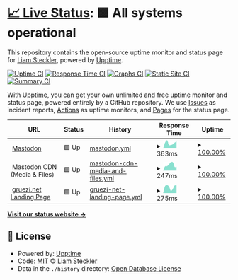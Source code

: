 # [📈 Live Status](https://demo.upptime.js.org): <!--live status--> **🟩 All systems operational**

This repository contains the open-source uptime monitor and status page for [Liam Steckler](https://liamsteckler.com), powered by [Upptime](https://github.com/upptime/upptime).

[![Uptime CI](https://github.com/buckbanzai/status-gruezi-net/workflows/Uptime%20CI/badge.svg)](https://github.com/buckbanzai/status-gruezi-net/actions?query=workflow%3A%22Uptime+CI%22)
[![Response Time CI](https://github.com/buckbanzai/status-gruezi-net/workflows/Response%20Time%20CI/badge.svg)](https://github.com/buckbanzai/status-gruezi-net/actions?query=workflow%3A%22Response+Time+CI%22)
[![Graphs CI](https://github.com/buckbanzai/status-gruezi-net/workflows/Graphs%20CI/badge.svg)](https://github.com/buckbanzai/status-gruezi-net/actions?query=workflow%3A%22Graphs+CI%22)
[![Static Site CI](https://github.com/buckbanzai/status-gruezi-net/workflows/Static%20Site%20CI/badge.svg)](https://github.com/buckbanzai/status-gruezi-net/actions?query=workflow%3A%22Static+Site+CI%22)
[![Summary CI](https://github.com/buckbanzai/status-gruezi-net/workflows/Summary%20CI/badge.svg)](https://github.com/buckbanzai/status-gruezi-net/actions?query=workflow%3A%22Summary+CI%22)

With [Upptime](https://upptime.js.org), you can get your own unlimited and free uptime monitor and status page, powered entirely by a GitHub repository. We use [Issues](https://github.com/buckbanzai/status-gruezi-net/issues) as incident reports, [Actions](https://github.com/buckbanzai/status-gruezi-net/actions) as uptime monitors, and [Pages](https://demo.upptime.js.org) for the status page.

<!--start: status pages-->
<!-- This summary is generated by Upptime (https://github.com/upptime/upptime) -->
<!-- Do not edit this manually, your changes will be overwritten -->
<!-- prettier-ignore -->
| URL | Status | History | Response Time | Uptime |
| --- | ------ | ------- | ------------- | ------ |
| <img alt="" src="https://icons.duckduckgo.com/ip3/mastodon.gruezi.net.ico" height="13"> [Mastodon](https://mastodon.gruezi.net) | 🟩 Up | [mastodon.yml](https://github.com/buckbanzai/status-gruezi-net/commits/HEAD/history/mastodon.yml) | <details><summary><img alt="Response time graph" src="./graphs/mastodon/response-time-week.png" height="20"> 363ms</summary><br><a href="https://status.gruezi.net/history/mastodon"><img alt="Response time 391" src="https://img.shields.io/endpoint?url=https%3A%2F%2Fraw.githubusercontent.com%2Fbuckbanzai%2Fstatus-gruezi-net%2FHEAD%2Fapi%2Fmastodon%2Fresponse-time.json"></a><br><a href="https://status.gruezi.net/history/mastodon"><img alt="24-hour response time 479" src="https://img.shields.io/endpoint?url=https%3A%2F%2Fraw.githubusercontent.com%2Fbuckbanzai%2Fstatus-gruezi-net%2FHEAD%2Fapi%2Fmastodon%2Fresponse-time-day.json"></a><br><a href="https://status.gruezi.net/history/mastodon"><img alt="7-day response time 363" src="https://img.shields.io/endpoint?url=https%3A%2F%2Fraw.githubusercontent.com%2Fbuckbanzai%2Fstatus-gruezi-net%2FHEAD%2Fapi%2Fmastodon%2Fresponse-time-week.json"></a><br><a href="https://status.gruezi.net/history/mastodon"><img alt="30-day response time 329" src="https://img.shields.io/endpoint?url=https%3A%2F%2Fraw.githubusercontent.com%2Fbuckbanzai%2Fstatus-gruezi-net%2FHEAD%2Fapi%2Fmastodon%2Fresponse-time-month.json"></a><br><a href="https://status.gruezi.net/history/mastodon"><img alt="1-year response time 403" src="https://img.shields.io/endpoint?url=https%3A%2F%2Fraw.githubusercontent.com%2Fbuckbanzai%2Fstatus-gruezi-net%2FHEAD%2Fapi%2Fmastodon%2Fresponse-time-year.json"></a></details> | <details><summary><a href="https://status.gruezi.net/history/mastodon">100.00%</a></summary><a href="https://status.gruezi.net/history/mastodon"><img alt="All-time uptime 99.98%" src="https://img.shields.io/endpoint?url=https%3A%2F%2Fraw.githubusercontent.com%2Fbuckbanzai%2Fstatus-gruezi-net%2FHEAD%2Fapi%2Fmastodon%2Fuptime.json"></a><br><a href="https://status.gruezi.net/history/mastodon"><img alt="24-hour uptime 100.00%" src="https://img.shields.io/endpoint?url=https%3A%2F%2Fraw.githubusercontent.com%2Fbuckbanzai%2Fstatus-gruezi-net%2FHEAD%2Fapi%2Fmastodon%2Fuptime-day.json"></a><br><a href="https://status.gruezi.net/history/mastodon"><img alt="7-day uptime 100.00%" src="https://img.shields.io/endpoint?url=https%3A%2F%2Fraw.githubusercontent.com%2Fbuckbanzai%2Fstatus-gruezi-net%2FHEAD%2Fapi%2Fmastodon%2Fuptime-week.json"></a><br><a href="https://status.gruezi.net/history/mastodon"><img alt="30-day uptime 100.00%" src="https://img.shields.io/endpoint?url=https%3A%2F%2Fraw.githubusercontent.com%2Fbuckbanzai%2Fstatus-gruezi-net%2FHEAD%2Fapi%2Fmastodon%2Fuptime-month.json"></a><br><a href="https://status.gruezi.net/history/mastodon"><img alt="1-year uptime 100.00%" src="https://img.shields.io/endpoint?url=https%3A%2F%2Fraw.githubusercontent.com%2Fbuckbanzai%2Fstatus-gruezi-net%2FHEAD%2Fapi%2Fmastodon%2Fuptime-year.json"></a></details>
| <img alt="" src="https://icons.duckduckgo.com/ip3/null.ico" height="13"> Mastodon CDN (Media & Files) | 🟩 Up | [mastodon-cdn-media-and-files.yml](https://github.com/buckbanzai/status-gruezi-net/commits/HEAD/history/mastodon-cdn-media-and-files.yml) | <details><summary><img alt="Response time graph" src="./graphs/mastodon-cdn-media-and-files/response-time-week.png" height="20"> 247ms</summary><br><a href="https://status.gruezi.net/history/mastodon-cdn-media-and-files"><img alt="Response time 331" src="https://img.shields.io/endpoint?url=https%3A%2F%2Fraw.githubusercontent.com%2Fbuckbanzai%2Fstatus-gruezi-net%2FHEAD%2Fapi%2Fmastodon-cdn-media-and-files%2Fresponse-time.json"></a><br><a href="https://status.gruezi.net/history/mastodon-cdn-media-and-files"><img alt="24-hour response time 164" src="https://img.shields.io/endpoint?url=https%3A%2F%2Fraw.githubusercontent.com%2Fbuckbanzai%2Fstatus-gruezi-net%2FHEAD%2Fapi%2Fmastodon-cdn-media-and-files%2Fresponse-time-day.json"></a><br><a href="https://status.gruezi.net/history/mastodon-cdn-media-and-files"><img alt="7-day response time 247" src="https://img.shields.io/endpoint?url=https%3A%2F%2Fraw.githubusercontent.com%2Fbuckbanzai%2Fstatus-gruezi-net%2FHEAD%2Fapi%2Fmastodon-cdn-media-and-files%2Fresponse-time-week.json"></a><br><a href="https://status.gruezi.net/history/mastodon-cdn-media-and-files"><img alt="30-day response time 228" src="https://img.shields.io/endpoint?url=https%3A%2F%2Fraw.githubusercontent.com%2Fbuckbanzai%2Fstatus-gruezi-net%2FHEAD%2Fapi%2Fmastodon-cdn-media-and-files%2Fresponse-time-month.json"></a><br><a href="https://status.gruezi.net/history/mastodon-cdn-media-and-files"><img alt="1-year response time 342" src="https://img.shields.io/endpoint?url=https%3A%2F%2Fraw.githubusercontent.com%2Fbuckbanzai%2Fstatus-gruezi-net%2FHEAD%2Fapi%2Fmastodon-cdn-media-and-files%2Fresponse-time-year.json"></a></details> | <details><summary><a href="https://status.gruezi.net/history/mastodon-cdn-media-and-files">100.00%</a></summary><a href="https://status.gruezi.net/history/mastodon-cdn-media-and-files"><img alt="All-time uptime 99.94%" src="https://img.shields.io/endpoint?url=https%3A%2F%2Fraw.githubusercontent.com%2Fbuckbanzai%2Fstatus-gruezi-net%2FHEAD%2Fapi%2Fmastodon-cdn-media-and-files%2Fuptime.json"></a><br><a href="https://status.gruezi.net/history/mastodon-cdn-media-and-files"><img alt="24-hour uptime 100.00%" src="https://img.shields.io/endpoint?url=https%3A%2F%2Fraw.githubusercontent.com%2Fbuckbanzai%2Fstatus-gruezi-net%2FHEAD%2Fapi%2Fmastodon-cdn-media-and-files%2Fuptime-day.json"></a><br><a href="https://status.gruezi.net/history/mastodon-cdn-media-and-files"><img alt="7-day uptime 100.00%" src="https://img.shields.io/endpoint?url=https%3A%2F%2Fraw.githubusercontent.com%2Fbuckbanzai%2Fstatus-gruezi-net%2FHEAD%2Fapi%2Fmastodon-cdn-media-and-files%2Fuptime-week.json"></a><br><a href="https://status.gruezi.net/history/mastodon-cdn-media-and-files"><img alt="30-day uptime 100.00%" src="https://img.shields.io/endpoint?url=https%3A%2F%2Fraw.githubusercontent.com%2Fbuckbanzai%2Fstatus-gruezi-net%2FHEAD%2Fapi%2Fmastodon-cdn-media-and-files%2Fuptime-month.json"></a><br><a href="https://status.gruezi.net/history/mastodon-cdn-media-and-files"><img alt="1-year uptime 100.00%" src="https://img.shields.io/endpoint?url=https%3A%2F%2Fraw.githubusercontent.com%2Fbuckbanzai%2Fstatus-gruezi-net%2FHEAD%2Fapi%2Fmastodon-cdn-media-and-files%2Fuptime-year.json"></a></details>
| <img alt="" src="https://icons.duckduckgo.com/ip3/gruezi.net.ico" height="13"> [gruezi.net Landing Page](https://gruezi.net) | 🟩 Up | [gruezi-net-landing-page.yml](https://github.com/buckbanzai/status-gruezi-net/commits/HEAD/history/gruezi-net-landing-page.yml) | <details><summary><img alt="Response time graph" src="./graphs/gruezi-net-landing-page/response-time-week.png" height="20"> 275ms</summary><br><a href="https://status.gruezi.net/history/gruezi-net-landing-page"><img alt="Response time 292" src="https://img.shields.io/endpoint?url=https%3A%2F%2Fraw.githubusercontent.com%2Fbuckbanzai%2Fstatus-gruezi-net%2FHEAD%2Fapi%2Fgruezi-net-landing-page%2Fresponse-time.json"></a><br><a href="https://status.gruezi.net/history/gruezi-net-landing-page"><img alt="24-hour response time 348" src="https://img.shields.io/endpoint?url=https%3A%2F%2Fraw.githubusercontent.com%2Fbuckbanzai%2Fstatus-gruezi-net%2FHEAD%2Fapi%2Fgruezi-net-landing-page%2Fresponse-time-day.json"></a><br><a href="https://status.gruezi.net/history/gruezi-net-landing-page"><img alt="7-day response time 275" src="https://img.shields.io/endpoint?url=https%3A%2F%2Fraw.githubusercontent.com%2Fbuckbanzai%2Fstatus-gruezi-net%2FHEAD%2Fapi%2Fgruezi-net-landing-page%2Fresponse-time-week.json"></a><br><a href="https://status.gruezi.net/history/gruezi-net-landing-page"><img alt="30-day response time 267" src="https://img.shields.io/endpoint?url=https%3A%2F%2Fraw.githubusercontent.com%2Fbuckbanzai%2Fstatus-gruezi-net%2FHEAD%2Fapi%2Fgruezi-net-landing-page%2Fresponse-time-month.json"></a><br><a href="https://status.gruezi.net/history/gruezi-net-landing-page"><img alt="1-year response time 297" src="https://img.shields.io/endpoint?url=https%3A%2F%2Fraw.githubusercontent.com%2Fbuckbanzai%2Fstatus-gruezi-net%2FHEAD%2Fapi%2Fgruezi-net-landing-page%2Fresponse-time-year.json"></a></details> | <details><summary><a href="https://status.gruezi.net/history/gruezi-net-landing-page">100.00%</a></summary><a href="https://status.gruezi.net/history/gruezi-net-landing-page"><img alt="All-time uptime 98.13%" src="https://img.shields.io/endpoint?url=https%3A%2F%2Fraw.githubusercontent.com%2Fbuckbanzai%2Fstatus-gruezi-net%2FHEAD%2Fapi%2Fgruezi-net-landing-page%2Fuptime.json"></a><br><a href="https://status.gruezi.net/history/gruezi-net-landing-page"><img alt="24-hour uptime 100.00%" src="https://img.shields.io/endpoint?url=https%3A%2F%2Fraw.githubusercontent.com%2Fbuckbanzai%2Fstatus-gruezi-net%2FHEAD%2Fapi%2Fgruezi-net-landing-page%2Fuptime-day.json"></a><br><a href="https://status.gruezi.net/history/gruezi-net-landing-page"><img alt="7-day uptime 100.00%" src="https://img.shields.io/endpoint?url=https%3A%2F%2Fraw.githubusercontent.com%2Fbuckbanzai%2Fstatus-gruezi-net%2FHEAD%2Fapi%2Fgruezi-net-landing-page%2Fuptime-week.json"></a><br><a href="https://status.gruezi.net/history/gruezi-net-landing-page"><img alt="30-day uptime 100.00%" src="https://img.shields.io/endpoint?url=https%3A%2F%2Fraw.githubusercontent.com%2Fbuckbanzai%2Fstatus-gruezi-net%2FHEAD%2Fapi%2Fgruezi-net-landing-page%2Fuptime-month.json"></a><br><a href="https://status.gruezi.net/history/gruezi-net-landing-page"><img alt="1-year uptime 100.00%" src="https://img.shields.io/endpoint?url=https%3A%2F%2Fraw.githubusercontent.com%2Fbuckbanzai%2Fstatus-gruezi-net%2FHEAD%2Fapi%2Fgruezi-net-landing-page%2Fuptime-year.json"></a></details>

<!--end: status pages-->

[**Visit our status website →**](https://demo.upptime.js.org)

## 📄 License

- Powered by: [Upptime](https://github.com/upptime/upptime)
- Code: [MIT](./LICENSE) © [Liam Steckler](https://liamsteckler.com)
- Data in the `./history` directory: [Open Database License](https://opendatacommons.org/licenses/odbl/1-0/)
